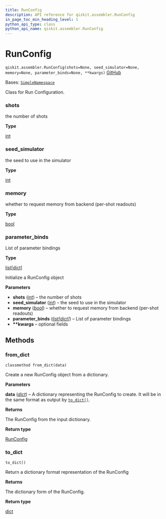 ```yaml
---
title: RunConfig
description: API reference for qiskit.assembler.RunConfig
in_page_toc_min_heading_level: 1
python_api_type: class
python_api_name: qiskit.assembler.RunConfig
---
```


# RunConfig

<span id="qiskit.assembler.RunConfig" />

`qiskit.assembler.RunConfig(shots=None, seed_simulator=None, memory=None, parameter_binds=None, **kwargs)` [GitHub](https://github.com/qiskit/qiskit/tree/main/qiskit/assembler/run_config.py "view source code")

Bases: [`SimpleNamespace`](https://docs.python.org/3/library/types.html#types.SimpleNamespace "(in Python v3.12)")

Class for Run Configuration.

<span id="qiskit.assembler.RunConfig.shots" />

### shots

the number of shots

**Type**

[int](https://docs.python.org/3/library/functions.html#int "(in Python v3.12)")

<span id="qiskit.assembler.RunConfig.seed_simulator" />

### seed\_simulator

the seed to use in the simulator

**Type**

[int](https://docs.python.org/3/library/functions.html#int "(in Python v3.12)")

<span id="qiskit.assembler.RunConfig.memory" />

### memory

whether to request memory from backend (per-shot readouts)

**Type**

[bool](https://docs.python.org/3/library/functions.html#bool "(in Python v3.12)")

<span id="qiskit.assembler.RunConfig.parameter_binds" />

### parameter\_binds

List of parameter bindings

**Type**

[list](https://docs.python.org/3/library/stdtypes.html#list "(in Python v3.12)")\[[dict](https://docs.python.org/3/library/stdtypes.html#dict "(in Python v3.12)")]

Initialize a RunConfig object

**Parameters**

*   **shots** ([*int*](https://docs.python.org/3/library/functions.html#int "(in Python v3.12)")) – the number of shots
*   **seed\_simulator** ([*int*](https://docs.python.org/3/library/functions.html#int "(in Python v3.12)")) – the seed to use in the simulator
*   **memory** ([*bool*](https://docs.python.org/3/library/functions.html#bool "(in Python v3.12)")) – whether to request memory from backend (per-shot readouts)
*   **parameter\_binds** ([*list*](https://docs.python.org/3/library/stdtypes.html#list "(in Python v3.12)")*\[*[*dict*](https://docs.python.org/3/library/stdtypes.html#dict "(in Python v3.12)")*]*) – List of parameter bindings
*   **\*\*kwargs** – optional fields

## Methods

### from\_dict

<span id="qiskit.assembler.RunConfig.from_dict" />

`classmethod from_dict(data)`

Create a new RunConfig object from a dictionary.

**Parameters**

**data** ([*dict*](https://docs.python.org/3/library/stdtypes.html#dict "(in Python v3.12)")) – A dictionary representing the RunConfig to create. It will be in the same format as output by [`to_dict()`](#qiskit.assembler.RunConfig.to_dict "qiskit.assembler.RunConfig.to_dict").

**Returns**

The RunConfig from the input dictionary.

**Return type**

[RunConfig](#qiskit.assembler.RunConfig "qiskit.assembler.RunConfig")

### to\_dict

<span id="qiskit.assembler.RunConfig.to_dict" />

`to_dict()`

Return a dictionary format representation of the RunConfig

**Returns**

The dictionary form of the RunConfig.

**Return type**

[dict](https://docs.python.org/3/library/stdtypes.html#dict "(in Python v3.12)")

